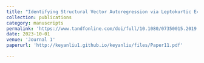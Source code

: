 ```yaml
---
title: "Identifying Structural Vector Autoregression via Leptokurtic Economic Shocks"
collection: publications
category: manuscripts
permalink: 'https://www.tandfonline.com/doi/full/10.1080/07350015.2019.1629940'
date: 2023-10-01
venue: 'Journal 1'
paperurl: 'http://keyanliu1.github.io/keyanliu/files/Paper11.pdf'

---
```


